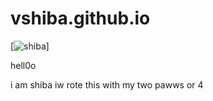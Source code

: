 # vshiba.github.io
[![shiba](https://static.fajnyzwierzak.pl/media/uploads/media_image/original/wpis/317/shiba-inu.jpg "shiba")]

hell0o 

i am shiba
iw rote this
with my two pawws
or 4
